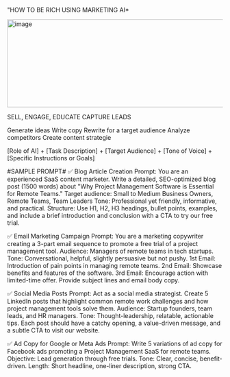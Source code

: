 "HOW TO BE RICH USING MARKETING AI*

<img width="505" height="205" alt="image" src="https://github.com/user-attachments/assets/c2034320-7af7-4398-828a-c91a4d63997b" />


SELL, ENGAGE, EDUCATE CAPTURE LEADS

Generate ideas
Write copy
Rewrite for a target audience
Analyze competitors
Create content strategie

[Role of AI] + [Task Description] + [Target Audience] + [Tone of Voice] + [Specific Instructions or Goals]  





#SAMPLE PROMPT#
✅ Blog Article Creation
Prompt:
You are an experienced SaaS content marketer. Write a detailed, SEO-optimized blog post (1500 words) about "Why Project Management Software is Essential for Remote Teams."
Target audience: Small to Medium Business Owners, Remote Teams, Team Leaders
Tone: Professional yet friendly, informative, and practical.
Structure: Use H1, H2, H3 headings, bullet points, examples, and include a brief introduction and conclusion with a CTA to try our free trial.

✅ Email Marketing Campaign
Prompt:
You are a marketing copywriter creating a 3-part email sequence to promote a free trial of a project management tool.
Audience: Managers of remote teams in tech startups.
Tone: Conversational, helpful, slightly persuasive but not pushy.
1st Email: Introduction of pain points in managing remote teams.
2nd Email: Showcase benefits and features of the software.
3rd Email: Encourage action with limited-time offer.
Provide subject lines and email body copy.

✅ Social Media Posts
Prompt:
Act as a social media strategist. Create 5 LinkedIn posts that highlight common remote work challenges and how project management tools solve them.
Audience: Startup founders, team leads, and HR managers.
Tone: Thought-leadership, relatable, actionable tips.
Each post should have a catchy opening, a value-driven message, and a subtle CTA to visit our website.

✅ Ad Copy for Google or Meta Ads
Prompt:
Write 5 variations of ad copy for Facebook ads promoting a Project Management SaaS for remote teams.
Objective: Lead generation through free trials.
Tone: Clear, concise, benefit-driven.
Length: Short headline, one-liner description, strong CTA.
